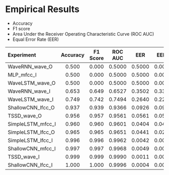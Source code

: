 # Empirical Results
 
-   Accuracy
-   F1 score
-   Area Under the Receiver Operating Characteristic Curve (ROC AUC)
-   Equal Error Rate (EER)
 
| Experiment | Accuracy | F1 Score | ROC AUC | EER | EER2 |
| :--------- | :------: | :------: | :-----: | :-: | :--: |
| WaveRNN_wave_O | 0.500 | 0.000 | 0.5000 | 0.5000 | 0.0000 |
| MLP_mfcc_I | 0.500 | 0.000 | 0.5000 | 0.5000 | 0.0000 |
| WaveLSTM_wave_O | 0.500 | 0.000 | 0.5000 | 0.5000 | 0.0000 |
| WaveRNN_wave_I | 0.653 | 0.649 | 0.6527 | 0.3502 | 0.3378 |
| WaveLSTM_wave_I | 0.749 | 0.742 | 0.7494 | 0.2640 | 0.2221 |
| ShallowCNN_lfcc_O | 0.937 | 0.939 | 0.9366 | 0.0926 | 0.0992 |
| TSSD_wave_O | 0.956 | 0.957 | 0.9561 | 0.0561 | 0.0576 |
| SimpleLSTM_mfcc_I | 0.960 | 0.960 | 0.9601 | 0.0404 | 0.0405 |
| SimpleLSTM_lfcc_O | 0.965 | 0.965 | 0.9651 | 0.0441 | 0.0248 |
| SimpleLSTM_lfcc_I | 0.996 | 0.996 | 0.9962 | 0.0042 | 0.0034 |
| ShallowCNN_mfcc_I | 0.997 | 0.997 | 0.9968 | 0.0049 | 0.0015 |
| TSSD_wave_I | 0.999 | 0.999 | 0.9990 | 0.0011 | 0.0011 |
| ShallowCNN_lfcc_I | 1.000 | 1.000 | 0.9996 | 0.0004 | 0.0004 |